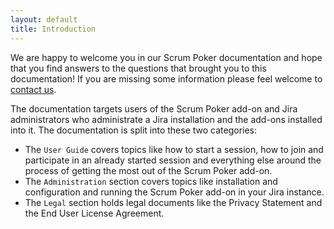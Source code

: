 ```yaml
---
layout: default
title: Introduction
---
```


We are happy to welcome you in our Scrum Poker documentation and hope that you find answers to the questions that brought you to this documentation!
If you are missing some information please feel welcome to <a href="">contact us</a>.

The documentation targets users of the Scrum Poker add-on and Jira administrators who administrate a Jira installation and the add-ons installed into it.
The documentation is split into these two categories:

* The `User Guide` covers topics like how to start a session, how to join and participate in an already started session and everything else around the process of getting the most out of the Scrum Poker add-on.
* The `Administration` section covers topics like installation and configuration and running the Scrum Poker add-on in your Jira instance.
* The `Legal` section holds legal documents like the Privacy Statement and the End User License Agreement.
